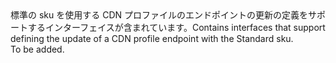 <Namespace Name="Microsoft.Azure.Management.Cdn.Fluent.CdnEndpoint.UpdateDefinition.Blank.StandardEndpoint">
  <Docs>
    <summary><span data-ttu-id="ca907-101">標準の sku を使用する CDN プロファイルのエンドポイントの更新の定義をサポートするインターフェイスが含まれています。</span><span class="sxs-lookup"><span data-stu-id="ca907-101">Contains interfaces that support defining the update of a CDN profile endpoint with the Standard sku.</span></span></summary> 
    <remarks>To be added.</remarks>
  </Docs>
</Namespace>
